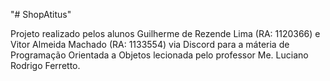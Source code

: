 "# ShopAtitus" 

Projeto realizado pelos alunos Guilherme de Rezende Lima (RA: 1120366) e Vitor Almeida Machado (RA: 1133554) via Discord para a máteria de Programação Orientada a Objetos lecionada pelo professor Me. Luciano Rodrigo Ferretto.